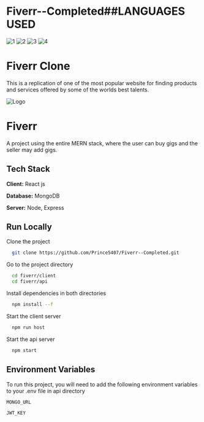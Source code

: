 # Fiverr--Completed##LANGUAGES USED

![1](https://img.shields.io/badge/JavaScript-323330?style=for-the-badge&logo=javascript&logoColor=F7DF1E)
![2](https://img.shields.io/badge/SCSS-pink?style=for-the-badge&logo=scss&logoColor=white)
![3](https://img.shields.io/badge/HTML-E34F26?style=for-the-badge&logo=html&logoColor=white)
![4](https://img.shields.io/badge/jQuery-0769AD?style=for-the-badge&logo=jquery&logoColor=white)



# Fiverr Clone


This is a replication of one of the most popular website for finding products and services offered by some of the worlds best talents.




![Logo](https://upload.wikimedia.org/wikipedia/commons/thumb/1/18/Fiverr_Logo_09.2020.svg/1200px-Fiverr_Logo_09.2020.svg.png?)


# Fiverr

A project using the entire MERN stack, where the user can buy gigs and the seller may add gigs.

## Tech Stack

**Client:** React js

**Database:** MongoDB

**Server:** Node, Express



## Run Locally

Clone the project

```bash
  git clone https://github.com/Prince5407/Fiverr--Completed.git
```

Go to the project directory

```bash
  cd fiverr/client
  cd fiverr/api
```

Install dependencies in both directories

```bash
  npm install --f
```

Start the client server

```bash
  npm run host
```

Start the api server

```bash
  npm start
```

## Environment Variables

To run this project, you will need to add the following environment variables to your .env file in api directory

`MONGO_URL`

`JWT_KEY`





